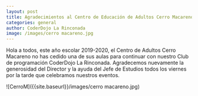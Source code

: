 ```yaml
---
layout: post
title: Agradecimientos al Centro de Educación de Adultos Cerro Macareno
categories: general
author: CoderDojo La Rinconada  
image: /images/cerro macareno.jpg
---
```




Hola a todos, este año escolar 2019-2020, el Centro de Adultos Cerro Macareno no has cedido una de sus aulas para continuar con nuestro Club de programación CoderDojo La Rinconada.
Agradecemos nuevamente la generosidad del Director y la ayuda del Jefe de Estudios todos los viernes por la tarde que celebramos nuestros eventos.

![CerroM]({{site.baseurl}}/images/cerro macareno.jpg)
